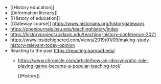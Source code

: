 - [[History education]]
- [[Information literacy]]
- [[History of education]]
- [[Gateway course]]
  https://www.historians.org/historygateways
- https://openjournals.bsu.edu/teachinghistory/index
- https://historyproject.ucdavis.edu/teaching-history-conference-2021
- https://www.insidehighered.com/views/2019/01/09/making-study-history-relevant-today-opinion
- Reacting to the past https://reacting.barnard.edu/
	- https://www.chronicle.com/article/how-an-idiosyncratic-role-playing-game-became-a-popular-teaching-tool/
	  
	  [[History]]
